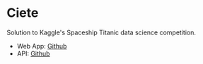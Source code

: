 # Ciete
Solution to Kaggle's Spaceship Titanic data science competition.

- Web App: [Github](https://github.com/jacqueline-zavala/Ciete-App)
- API: [Github](https://github.com/jacqueline-zavala/Ciete-Server)
